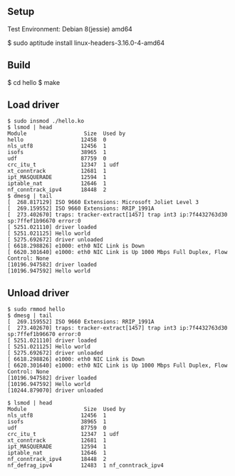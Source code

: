 
Setup
-----

Test Environment: Debian 8(jessie) amd64
 
 $ sudo aptitude install linux-headers-3.16.0-4-amd64

Build
-----
 
 $ cd hello
 $ make

Load driver
-----------

    $ sudo insmod ./hello.ko 
    $ lsmod | head
    Module                  Size  Used by
    hello                  12458  0 
    nls_utf8               12456  1 
    isofs                  38965  1 
    udf                    87759  0 
    crc_itu_t              12347  1 udf
    xt_conntrack           12681  1 
    ipt_MASQUERADE         12594  1 
    iptable_nat            12646  1 
    nf_conntrack_ipv4      18448  2 
    $ dmesg | tail
    [  268.817129] ISO 9660 Extensions: Microsoft Joliet Level 3
    [  269.159552] ISO 9660 Extensions: RRIP_1991A
    [  273.402670] traps: tracker-extract[1457] trap int3 ip:7f4432763d30 sp:7ffef1b96670 error:0
    [ 5251.021110] driver loaded
    [ 5251.021125] Hello world
    [ 5275.692672] driver unloaded
    [ 6618.298826] e1000: eth0 NIC Link is Down
    [ 6620.301640] e1000: eth0 NIC Link is Up 1000 Mbps Full Duplex, Flow Control: None
    [10196.947582] driver loaded
    [10196.947592] Hello world


Unload driver
-------------

    $ sudo rmmod hello
    $ dmesg | tail
    [  269.159552] ISO 9660 Extensions: RRIP_1991A
    [  273.402670] traps: tracker-extract[1457] trap int3 ip:7f4432763d30 sp:7ffef1b96670 error:0
    [ 5251.021110] driver loaded
    [ 5251.021125] Hello world
    [ 5275.692672] driver unloaded
    [ 6618.298826] e1000: eth0 NIC Link is Down
    [ 6620.301640] e1000: eth0 NIC Link is Up 1000 Mbps Full Duplex, Flow Control: None
    [10196.947582] driver loaded
    [10196.947592] Hello world
    [10244.879070] driver unloaded
   
    $ lsmod | head
    Module                  Size  Used by
    nls_utf8               12456  1 
    isofs                  38965  1 
    udf                    87759  0 
    crc_itu_t              12347  1 udf
    xt_conntrack           12681  1 
    ipt_MASQUERADE         12594  1 
    iptable_nat            12646  1 
    nf_conntrack_ipv4      18448  2 
    nf_defrag_ipv4         12483  1 nf_conntrack_ipv4



